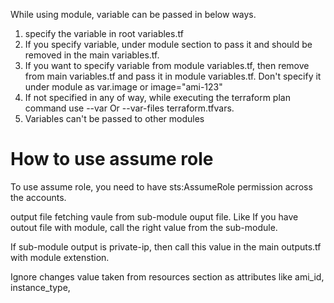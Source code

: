 While using module, variable can be passed in below ways.

1. specify the variable in root variables.tf
2.  If you specify variable, under module section to pass it and should be removed in the main variables.tf.
3. If you want to specify variable from module variables.tf, then remove from main variables.tf and pass it in module variables.tf. Don't specify it under module as var.image or image="ami-123"
3. If not specified in any of way, while executing the terraform plan command use --var Or --var-files terraform.tfvars.
4. Variables can't be passed to other modules

# How to use assume role

To use assume role, you need to have sts:AssumeRole permission across the accounts.

output file fetching vaule from sub-module ouput file. Like If you have outout file with module, call the right value from the sub-module. 

 If sub-module output is private-ip, then call this value in the main outputs.tf with module extenstion.

Ignore changes value taken from resources section as  attributes like ami_id, instance_type, 
